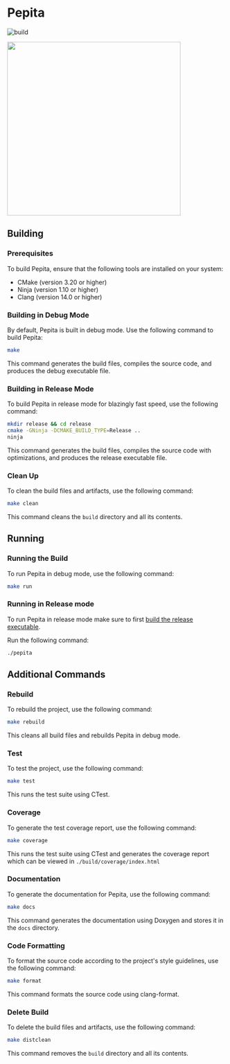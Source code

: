 # Pepita

![build](https://github.com/wonbyte/pepita/actions/workflows/build.yml/badge.svg)

<p align="left">
  <img width="400" height="400" src="https://github.com/wonbyte/pepita/assets/681965/b4fbfb26-7a1b-4bb3-b8fa-7b351284e1bd">
</p>

## Building

### Prerequisites
To build Pepita, ensure that the following tools are installed on your system:
- CMake (version 3.20 or higher)
- Ninja (version 1.10 or higher)
- Clang (version 14.0 or higher)

### Building in Debug Mode
By default, Pepita is built in debug mode. Use the following command to build Pepita:

```bash
make
```

This command generates the build files, compiles the source code, and produces the debug executable file.

### Building in Release Mode

To build Pepita in release mode for blazingly fast speed, use the following command:
```bash
mkdir release && cd release
cmake -GNinja -DCMAKE_BUILD_TYPE=Release ..
ninja
```

This command generates the build files, compiles the source code with optimizations, and produces the release executable file.

### Clean Up
To clean the build files and artifacts, use the following command:
```bash
make clean
```

This command cleans the `build` directory and all its contents.

## Running

### Running the Build
To run Pepita in debug mode, use the following command:

```bash
make run
```

### Running in Release mode
To run Pepita in release mode make sure to first [build the release executable](#building-in-release-mode).

Run the following command:

```bash
./pepita
```

## Additional Commands

### Rebuild

To rebuild the project, use the following command:

```bash
make rebuild
```
This cleans all build files and rebuilds Pepita in debug mode.

### Test

To test the project, use the following command:

```bash
make test
```
This runs the test suite using CTest.

### Coverage

To generate the test coverage report, use the following command:

```bash
make coverage
```
This runs the test suite using CTest and generates the coverage report which can be viewed in `./build/coverage/index.html`

### Documentation

To generate the documentation for Pepita, use the following command:

```bash
make docs
```

This command generates the documentation using Doxygen and stores it in the `docs` directory.

### Code Formatting

To format the source code according to the project's style guidelines, use the following command:

```bash
make format
```

This command formats the source code using clang-format.

### Delete Build
To delete the build files and artifacts, use the following command:
```bash
make distclean
```
This command removes the `build` directory and all its contents.
